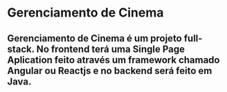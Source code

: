 <html>
  <body>
    <h1>Gerenciamento de Cinema</h1>
    <h2>
    Gerenciamento de Cinema é um projeto full-stack. No frontend terá uma Single Page Aplication feito através um framework chamado Angular ou Reactjs e no backend será feito em Java.
    </h2>
  </body>
</html>
